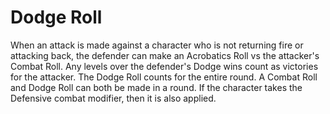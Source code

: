 # Dodge Roll

When an attack is made against a character who is not returning fire or attacking back, the defender can make an Acrobatics Roll vs the attacker's Combat Roll. Any levels over the defender's Dodge wins count as victories for the attacker. The Dodge Roll counts for the entire round. A Combat Roll and Dodge Roll can both be made in a round. If the character takes the Defensive combat modifier, then it is also applied.
